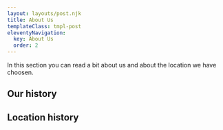 ```yaml
---
layout: layouts/post.njk
title: About Us
templateClass: tmpl-post
eleventyNavigation:
  key: About Us
  order: 2
---
```


In this section you can read a bit about us and about the location we have choosen.

## Our history

<p id="pForUs"></p>

## Location history

<p id="pForPlace"></p>

<script>
  // Query db for info on place and put info in right paragraph
  readFromFirebaseParam('textUs','pForUs');
  // Query db for info on place and put info in right paragraph
  readFromFirebaseParam('textPlace','pForPlace');
</script>